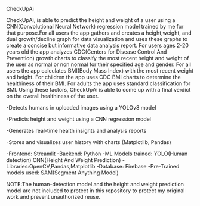 CheckUpAi

CheckUpAi, is able to predict the height and weight of a user using a CNN(Convolutional Neural Network) regression model trained by me for that purpose.For all users the app gathers and creates a height,weight, and dual growth/decline graph for data visualization and uses these graphs to create a concise but informative data analysis report. For users ages 2-20 years old the app analyzes CDC(Centers for Disease Control And Prevention) growth charts to classify the most recent height and weight of the user as normal or non normal for their specified age and gender. For all users the app calculates BMI(Body Mass Index) with the most recent weight and height. For children the app uses CDC BMI charts to determine the healthiness of their BMI. For adults the app uses standard classification for BMI. Using these factors, CheckUpAi is able to come up with a final verdict on the overall healthiness of the user. 

-Detects humans in uploaded images using a YOLOv8 model

-Predicts height and weight using a CNN regression model

-Generates real-time health insights and analysis reports

-Stores and visualizes user history with charts (Matplotlib, Pandas)

-Frontend: Streamlit
-Backend: Python
-ML Models trained: YOLO(Human detection) CNN(Height And Weight Prediction)
-Libraries:OpenCV,Pandas,Matplotlib
-Database: Firebase
-Pre-Trained models used: SAM(Segment Anything Model)

NOTE:The human-detection model and the height and weight prediction model are not included to protect in this repository to protect my original work and prevent unauthorized reuse. 

